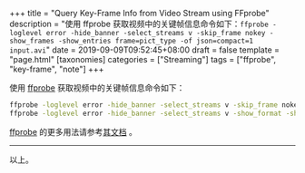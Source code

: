+++
title = "Query Key-Frame Info from Video Stream using FFprobe"
description = "使用 ffprobe 获取视频中的关键帧信息命令如下：`ffprobe -loglevel error -hide_banner -select_streams v -skip_frame nokey -show_frames -show_entries frame=pict_type -of json=compact=1 input.avi`"
date = 2019-09-09T09:52:45+08:00
draft = false
template = "page.html"
[taxonomies]
categories =  ["Streaming"]
tags = ["ffprobe", "key-frame", "note"]
+++


使用 [ffprobe](https://ffmpeg.org/ffprobe.html) 获取视频中的关键帧信息命令如下：

```sh
ffprobe -loglevel error -hide_banner -select_streams v -skip_frame nokey -show_frames -show_entries frame=pict_type -of json=compact=1 input.avi
ffprobe -loglevel error -hide_banner -select_streams v -show_format -show_frames -show_entries frame=pict_t ype:format=filename,duration,size:format_tags= -show_streams -of json=compact=1 input.mp4
```

[ffprobe](https://ffmpeg.org/ffprobe.html) 的更多用法请参考[其文档](https://ffmpeg.org/ffprobe-all.html) 。

<!-- more -->

---

以上。
